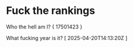 # Fuck the rankings

Who the hell am I?
{ 17501423 }

What fucking year is it?
[ 2025-04-20T14:13:20Z ]
